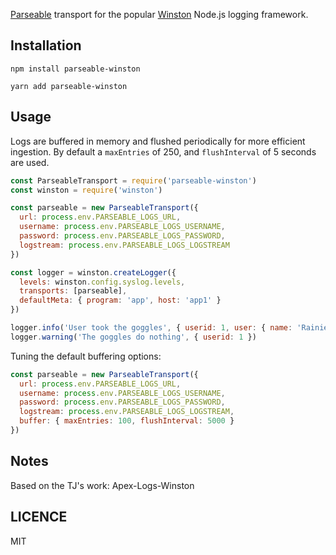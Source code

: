 

[Parseable](https://www.parseable.io/) transport for the popular [Winston](https://github.com/winstonjs/winston) Node.js logging framework.

## Installation

```
npm install parseable-winston
```

```
yarn add parseable-winston
```

## Usage

Logs are buffered in memory and flushed periodically for more efficient ingestion. By default a `maxEntries` of 250, and `flushInterval` of 5 seconds are used.

```js
const ParseableTransport = require('parseable-winston')
const winston = require('winston')

const parseable = new ParseableTransport({
  url: process.env.PARSEABLE_LOGS_URL,
  username: process.env.PARSEABLE_LOGS_USERNAME,
  password: process.env.PARSEABLE_LOGS_PASSWORD,
  logstream: process.env.PARSEABLE_LOGS_LOGSTREAM
})

const logger = winston.createLogger({
  levels: winston.config.syslog.levels,
  transports: [parseable],
  defaultMeta: { program: 'app', host: 'app1' }
})

logger.info('User took the goggles', { userid: 1, user: { name: 'Rainier Wolfcastle' } })
logger.warning('The goggles do nothing', { userid: 1 })
```

Tuning the default buffering options:

```js
const parseable = new ParseableTransport({
  url: process.env.PARSEABLE_LOGS_URL,
  username: process.env.PARSEABLE_LOGS_USERNAME,
  password: process.env.PARSEABLE_LOGS_PASSWORD,
  logstream: process.env.PARSEABLE_LOGS_LOGSTREAM,
  buffer: { maxEntries: 100, flushInterval: 5000 }
})
```

## Notes

Based on the TJ's work: Apex-Logs-Winston

## LICENCE

MIT